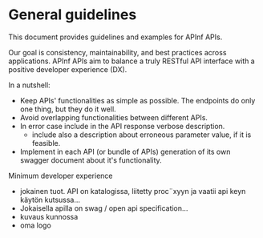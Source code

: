 # General guidelines

This document provides guidelines and examples for APInf APIs.

Our goal is consistency, maintainability, and best practices across applications. APInf APIs aim to balance a truly RESTful API interface with a positive developer experience \(DX\).

In a nutshell:

* Keep APIs' functionalities as simple as possible. The endpoints do only one thing, but they do it well.
* Avoid overlapping functionalities between different APIs.
* In error case include in the API response verbose description. 
  * include also a description about erroneous parameter value, if it is feasible.
* Implement in each API \(or bundle of APIs\) generation of its own swagger document about it's functionality.



Minimum developer experience

* jokainen tuot. API on katalogissa, liitetty proc¨xyyn ja vaatii api keyn käytön kutsussa...
* Jokaisella apilla on swag / open api specification...
* kuvaus kunnossa
* oma logo





